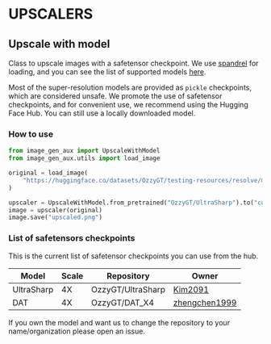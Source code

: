 # UPSCALERS

## Upscale with model

Class to upscale images with a safetensor checkpoint. We use [spandrel](https://github.com/chaiNNer-org/spandrel) for loading, and you can see the list of supported models [here]([list](https://github.com/chaiNNer-org/spandrel?tab=readme-ov-file#model-architecture-support)).

Most of the super-resolution models are provided as `pickle` checkpoints, which are considered unsafe. We promote the use of safetensor checkpoints, and for convenient use, we recommend using the Hugging Face Hub. You can still use a locally downloaded model.

### How to use

```python
from image_gen_aux import UpscaleWithModel
from image_gen_aux.utils import load_image

original = load_image(
    "https://huggingface.co/datasets/OzzyGT/testing-resources/resolve/main/simple_upscale/hippowaffle_small.png"
)

upscaler = UpscaleWithModel.from_pretrained("OzzyGT/UltraSharp").to("cuda")
image = upscaler(original)
image.save("upscaled.png")

```

### List of safetensors checkpoints

This is the current list of safetensor checkpoints you can use from the hub.

|Model|Scale|Repository|Owner|
|---|---|---|---|
|UltraSharp|4X|OzzyGT/UltraSharp|[Kim2091](https://huggingface.co/Kim2091)|
|DAT|4X|OzzyGT/DAT_X4|[zhengchen1999](https://github.com/zhengchen1999)|

If you own the model and want us to change the repository to your name/organization please open an issue.
